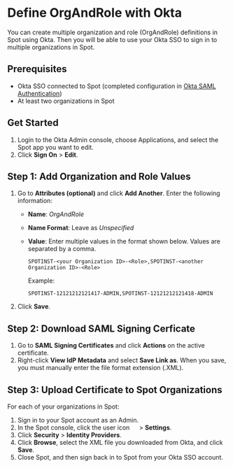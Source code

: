# Define OrgAndRole with Okta

You can create multiple organization and role (OrgAndRole) definitions in Spot using Okta. Then you will be able to use your Okta SSO to sign in to multiple organizations in Spot.

## Prerequisites

- Okta SSO connected to Spot (completed configuration in [Okta SAML Authentication](administration/identity-providers/okta-saml-authentication))
- At least two organizations in Spot

## Get Started

1. Login to the Okta Admin console, choose Applications, and select the Spot app you want to edit.
2. Click **Sign On** > **Edit**.

## Step 1: Add Organization and Role Values

1. Go to **Attributes (optional)** and click **Add Another**. Enter the following information:
   - **Name**: <i>OrgAndRole</i>
   - **Name Format**: Leave as <i>Unspecified</i>
   - **Value**: Enter multiple values in the format shown below. Values are separated by a comma.
     ````
     SPOTINST-<your Organization ID>-<Role>,SPOTINST-<another Organization ID>-<Role>
     ````

     Example:

     ````
     SPOTINST-12121212121417-ADMIN,SPOTINST-12121212121418-ADMIN
     ````

2. Click **Save**.

## Step 2: Download SAML Signing Cerficate

1. Go to **SAML Signing Certificates** and click **Actions** on the active certificate.  
2. Right-click **View IdP Metadata** and select **Save Link as**. When you save, you must manually enter the file format extension (.XML).

## Step 3: Upload Certificate to Spot Organizations

For each of your organizations in Spot:
1. Sign in to your Spot account as an Admin.
2. In the Spot console, click the user icon <img height="14" src="https://docs.spot.io/administration/_media/usericon.png">  > **Settings**.
3. Click **Security** > **Identity Providers**.
7. Click **Browse**, select the XML file you downloaded from Okta, and click **Save**.
8. Close Spot, and then sign back in to Spot from your Okta SSO account.
